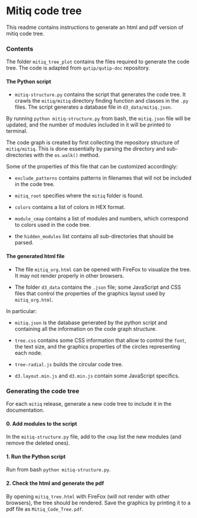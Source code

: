 # Mitiq code tree

This readme contains instructions to generate an html and pdf version of
mitiq code tree.


### Contents

The folder `mitiq_tree_plot` contains the files required to generate the code tree.
The code is adapted from `qutip/qutip-doc` repository.
#### The Python script

* `mitiq-structure.py` contains the script that generates the code tree.
It crawls the `mitiq/mitiq` directory finding function and classes in the `.py`
files. The script generates a database file in `d3_data/mitiq.json`.

By running `python mitiq-structure.py` from bash, the `mitiq.json` file will be
updated, and the number of modules included in it will be printed to terminal.

The code graph is created by first collecting the repository structure of `mitiq/mitiq`.
This is done essentially by parsing the directory and sub-directories with the
`os.walk()` method.

Some of the properties of this file that can be customized accordingly:

* `exclude_patterns` contains patterns in filenames that will not be included in the code tree.

* `mitiq_root` specifies where the `mitiq` folder is found.

* `colors` contains a list of colors in HEX format.

* `module_cmap` contains a list of modules and numbers, which correspond to
colors used in the code tree.

* the `hidden_modules` list contains all sub-directories that should be parsed.

#### The generated html file

* The file `mitiq_org.html` can be opened with FireFox to visualize the tree.
It may not render properly in other browsers.

* The folder `d3_data` contains the `.json` file; some JavaScript and CSS files
that control the properties of the graphics layout used by `mitiq_org.html`.

In particular:

* `mitiq.json` is the database generated by the python script and containing all
the information on the code graph structure.

* `tree.css` contains some CSS information that allow to control the `font`,
the text size, and the graphics properties of the circles representing each node.

* `tree-radial.js` builds the circular code tree.

* `d3.layout.min.js` and `d3.min.js` contain some JavaScript specifics.


### Generating the code tree

For each `mitiq` release, generate a new code tree to include it in the
documentation.

#### 0. Add modules to the script

In the `mitiq-structure.py` file, add to the `cmap` list the new modules (and
remove the deleted ones).

#### 1. Run the Python script

Run from bash `python mitiq-structure.py`.

#### 2. Check the html and generate the pdf

By opening `mitiq_tree.html` with FireFox (will not render with other browsers),
the tree should be rendered. Save the graphics by printing it to a pdf file
as `Mitiq_Code_Tree.pdf`.

